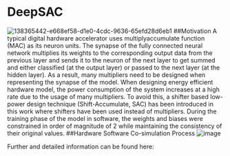 # DeepSAC
![138365442-e668ef58-d1e0-4cdc-9636-65efd28d6eb1](https://user-images.githubusercontent.com/48494146/197577930-bb2e2b5b-1ad0-40a2-aa6f-321b10630320.png)
##Motivation
A typical digital hardware accelerator uses multiplyaccumulate function (MAC) as its neuron units. The synapse of the fully connected neural
network multiplies its weights to the corresponding output data from the previous layer and sends it to the neuron of the next layer to get summed and either classified (at the output layer) or passed to the next layer (at the hidden layer). As a result, many multipliers need to be designed when representing the synapse of the model. When designing energy efficient hardware model, the power consumption of the system increases at a high rate due to the usage of many multipliers. To avoid this, a shifter based low-power design technique (Shift-Accumulate, SAC) has been introduced in this work where shifters have been used instead of multipliers. During the training phase of the model in software, the weights and biases were constrained in order of magnitude of 2 while maintaining the consistency of their original values.
##Hardware Software Co-simulation Process
![image](https://user-images.githubusercontent.com/48494146/197578627-23737a04-d5dd-488a-ab54-075064ea3f5b.png)

Further and detailed information can be found here:

[^1]: Hassan, Omiya, et al. "Energy Efficient Deep Learning Inference Embedded on FPGA for Sleep Apnea Detection." Journal of Signal Processing Systems (2022): 1-11.
